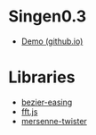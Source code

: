 # Singen0.3
- [Demo (github.io)](https://ryukau.github.io/Singen0.3/)

# Libraries
- [bezier-easing](https://github.com/gre/bezier-easing)
- [fft.js](https://github.com/indutny/fft.js)
- [mersenne-twister](https://github.com/boo1ean/mersenne-twister)
